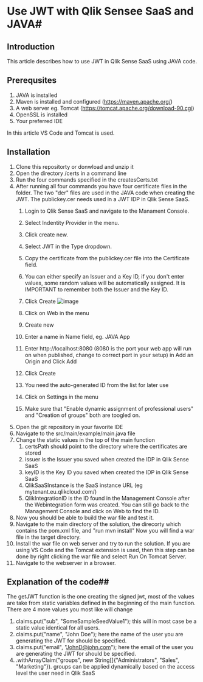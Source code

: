 # Use JWT with Qlik Sensee SaaS and JAVA#

## Introduction ##
This article describes how to use JWT in Qlik Sense SaaS using JAVA code.

## Prerequsites ##
1. JAVA is installed
2. Maven is installed and configured (https://maven.apache.org/) 
3. A web server eg. Tomcat (https://tomcat.apache.org/download-90.cgi)
4. OpenSSL is installed
5. Your preferred IDE

In this article VS Code and Tomcat is used.

## Installation ##
1. Clone this repositorty or donwload and unzip it
2. Open the directory <solutionDir>/certs in a command line
3. Run the four commands specified in the createsCerts.txt
4. After running all four commands you have four certificate files in the folder. The two "der" files are used in the JAVA code when creating the JWT. The publickey.cer needs used in a JWT IDP in Qlik Sense SaaS.
   1. Login to Qlik Sense SaaS and navigate to the Manament Console.
   2. Select Indentity Provider in the menu.
   3. Click create new.
   4. Select JWT in the Type dropdown.
   5. Copy the certificate from the publickey.cer file into the Certificate field.
   6. You can either specify an Issuer and a Key ID, if you don't enter values, some random values will be automatically assigned. It is IMPORTANT to remember both the Issuer and the Key ID.
   7. Click Create
   ![image](https://user-images.githubusercontent.com/6170297/169548503-30d14e7f-a1fa-4dc4-a70b-081ccdc0fa8f.png)

   8. Click on Web in the menu
   9.  Create new
   10. Enter a name in Name field, eg. JAVA App
   11. Enter http://localhost:8080 (8080 is the port your web app will run on when published, change to correct port in your setup) in Add an Origin and Click Add
   12. Click Create
   13. You need the auto-generated ID from the list for later use
   14. Click on Settings in the menu
   15. Make sure that "Enable dynamic assignment of professional users" and "Creation of groups" both are toogled on.
5. Open the git repository in your favorite IDE 
6. Navigate to the src/main/example/main.java file
7. Change the static values in the top of the main function
   1. certsPath should point to the directory where the certificates are stored
   2. issuer is the Issuer you saved when created the IDP in Qlik Sense SaaS
   3. keyID is the Key ID you saved when created the IDP in Qlik Sense SaaS
   4. QlikSaaSInstance is the SaaS instance URL (eg mytenant.eu.qlikcloud.com/)
   5. QlikIntegrationID is the ID found in the Management Console after the Webintegration form was created. You can still go back to the Management Console and click on Web to find the ID.
8. Now you should be able to build the war file and test it.
9. Navigate to the main directory of the solution, the direcorty which contains the pom.xml file, and "run mvn install" Now you will find a war file in the target directory.
10. Install the war file on web server and try to run the solution. If you are using VS Code and the Tomcat extension is used, then this step can be done by right clicking the war file and select Run On Tomcat Server.
11. Navigate to the webserver in a browser.
## Explanation of the code##
The getJWT function is the one creating the signed jwt, most of the values are take from static variables defined in the beginning of the main function. <br>
There are 4 more values you most like will change<br>
1. claims.put("sub", "SomeSampleSeedValue1"); this will in most case be a static value identical for all users.
2. claims.put("name", "John Doe"); here the name of the user you are generating the JWT for should be specified.
3. claims.put("email", "JohnD@john.com"); here the email of the user you are generating the JWT for should be specified.
4. .withArrayClaim("groups", new String[]{"Administrators", "Sales", "Marketing"}). groups can be applied dynamically based on the access level the user need in Qlik SaaS
